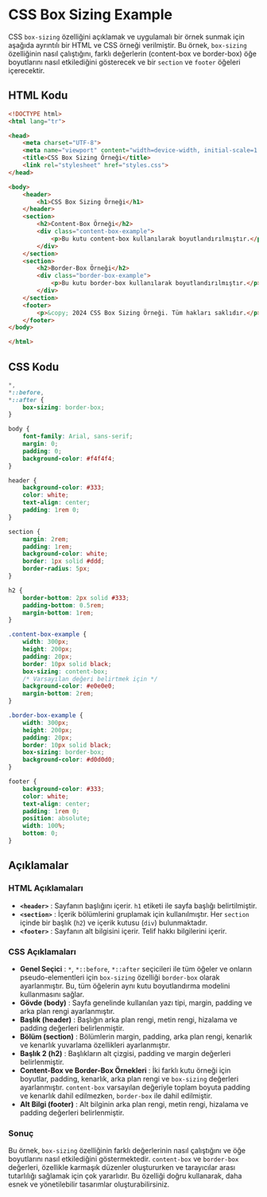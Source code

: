 # CSS Box Sizing Example

CSS `box-sizing` özelliğini açıklamak ve uygulamalı bir örnek sunmak için aşağıda ayrıntılı bir HTML ve CSS örneği verilmiştir. Bu örnek, `box-sizing` özelliğinin nasıl çalıştığını, farklı değerlerin (content-box ve border-box) öğe boyutlarını nasıl etkilediğini gösterecek ve bir `section` ve `footer` öğeleri içerecektir.

## HTML Kodu

```html
<!DOCTYPE html>
<html lang="tr">

<head>
    <meta charset="UTF-8">
    <meta name="viewport" content="width=device-width, initial-scale=1.0">
    <title>CSS Box Sizing Örneği</title>
    <link rel="stylesheet" href="styles.css">
</head>

<body>
    <header>
        <h1>CSS Box Sizing Örneği</h1>
    </header>
    <section>
        <h2>Content-Box Örneği</h2>
        <div class="content-box-example">
            <p>Bu kutu content-box kullanılarak boyutlandırılmıştır.</p>
        </div>
    </section>
    <section>
        <h2>Border-Box Örneği</h2>
        <div class="border-box-example">
            <p>Bu kutu border-box kullanılarak boyutlandırılmıştır.</p>
        </div>
    </section>
    <footer>
        <p>&copy; 2024 CSS Box Sizing Örneği. Tüm hakları saklıdır.</p>
    </footer>
</body>

</html>
```

## CSS Kodu

```css
*,
*::before,
*::after {
    box-sizing: border-box;
}

body {
    font-family: Arial, sans-serif;
    margin: 0;
    padding: 0;
    background-color: #f4f4f4;
}

header {
    background-color: #333;
    color: white;
    text-align: center;
    padding: 1rem 0;
}

section {
    margin: 2rem;
    padding: 1rem;
    background-color: white;
    border: 1px solid #ddd;
    border-radius: 5px;
}

h2 {
    border-bottom: 2px solid #333;
    padding-bottom: 0.5rem;
    margin-bottom: 1rem;
}

.content-box-example {
    width: 300px;
    height: 200px;
    padding: 20px;
    border: 10px solid black;
    box-sizing: content-box;
    /* Varsayılan değeri belirtmek için */
    background-color: #e0e0e0;
    margin-bottom: 2rem;
}

.border-box-example {
    width: 300px;
    height: 200px;
    padding: 20px;
    border: 10px solid black;
    box-sizing: border-box;
    background-color: #d0d0d0;
}

footer {
    background-color: #333;
    color: white;
    text-align: center;
    padding: 1rem 0;
    position: absolute;
    width: 100%;
    bottom: 0;
}
```

## Açıklamalar

### HTML Açıklamaları

* **`<header>`** : Sayfanın başlığını içerir. `h1` etiketi ile sayfa başlığı belirtilmiştir.
* **`<section>`** : İçerik bölümlerini gruplamak için kullanılmıştır. Her `section` içinde bir başlık (`h2`) ve içerik kutusu (`div`) bulunmaktadır.
* **`<footer>`** : Sayfanın alt bilgisini içerir. Telif hakkı bilgilerini içerir.

### CSS Açıklamaları

* **Genel Seçici** : `*`,  `*::before`,  `*::after` seçicileri ile tüm öğeler ve onların pseudo-elementleri için `box-sizing` özelliği `border-box` olarak ayarlanmıştır. Bu, tüm öğelerin aynı kutu boyutlandırma modelini kullanmasını sağlar.
* **Gövde (body)** : Sayfa genelinde kullanılan yazı tipi, margin, padding ve arka plan rengi ayarlanmıştır.
* **Başlık (header)** : Başlığın arka plan rengi, metin rengi, hizalama ve padding değerleri belirlenmiştir.
* **Bölüm (section)** : Bölümlerin margin, padding, arka plan rengi, kenarlık ve kenarlık yuvarlama özellikleri ayarlanmıştır.
* **Başlık 2 (h2)** : Başlıkların alt çizgisi, padding ve margin değerleri belirlenmiştir.
* **Content-Box ve Border-Box Örnekleri** : İki farklı kutu örneği için boyutlar, padding, kenarlık, arka plan rengi ve `box-sizing` değerleri ayarlanmıştır. `content-box` varsayılan değeriyle toplam boyuta padding ve kenarlık dahil edilmezken,  `border-box` ile dahil edilmiştir.
* **Alt Bilgi (footer)** : Alt bilginin arka plan rengi, metin rengi, hizalama ve padding değerleri belirlenmiştir.

### Sonuç

Bu örnek, `box-sizing` özelliğinin farklı değerlerinin nasıl çalıştığını ve öğe boyutlarını nasıl etkilediğini göstermektedir. `content-box` ve `border-box` değerleri, özellikle karmaşık düzenler oluştururken ve tarayıcılar arası tutarlılığı sağlamak için çok yararlıdır. Bu özelliği doğru kullanarak, daha esnek ve yönetilebilir tasarımlar oluşturabilirsiniz.
